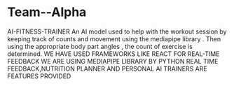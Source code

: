 # Team--Alpha
AI-FITNESS-TRAINER
An AI model used to help with the workout session by keeping track of counts and movement using the mediapipe library . Then using the appropriate body part angles , the count of exercise is determined.
WE HAVE USED FRAMEWORKS LIKE REACT
FOR REAL-TIME FEEDBACK WE ARE USING MEDIAPIPE LIBRARY BY PYTHON
REAL TIME FEEDBACK,NUTRITION PLANNER AND PERSONAL AI TRAINERS ARE FEATURES PROVIDED 

